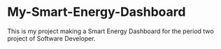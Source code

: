 # My-Smart-Energy-Dashboard
This is my project making a Smart Energy Dashboard for the period two project of Software Developer.
